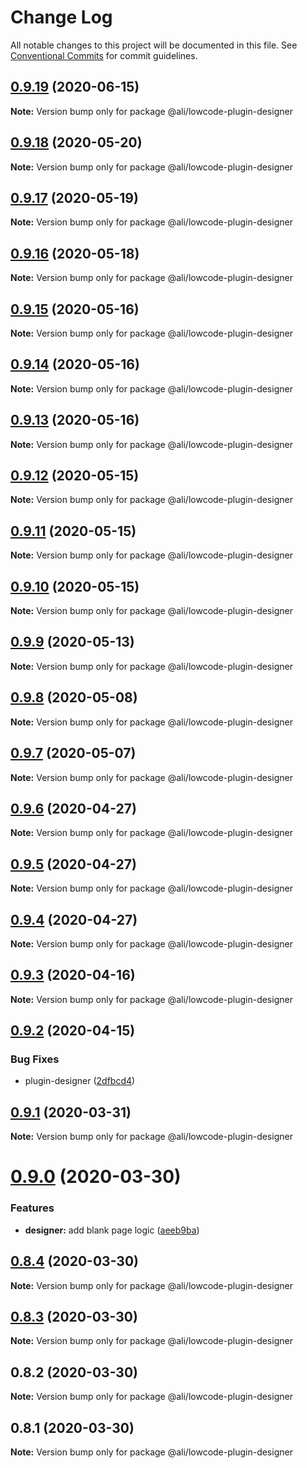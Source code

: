 # Change Log

All notable changes to this project will be documented in this file.
See [Conventional Commits](https://conventionalcommits.org) for commit guidelines.

<a name="0.9.19"></a>
## [0.9.19](https://gitlab.alibaba-inc.com/ali-lowcode/ali-lowcode-engine/compare/@ali/lowcode-plugin-designer@0.9.18...@ali/lowcode-plugin-designer@0.9.19) (2020-06-15)




**Note:** Version bump only for package @ali/lowcode-plugin-designer

<a name="0.9.18"></a>
## [0.9.18](https://gitlab.alibaba-inc.com/ali-lowcode/ali-lowcode-engine/compare/@ali/lowcode-plugin-designer@0.9.17...@ali/lowcode-plugin-designer@0.9.18) (2020-05-20)




**Note:** Version bump only for package @ali/lowcode-plugin-designer

<a name="0.9.17"></a>
## [0.9.17](https://gitlab.alibaba-inc.com/ali-lowcode/ali-lowcode-engine/compare/@ali/lowcode-plugin-designer@0.9.16...@ali/lowcode-plugin-designer@0.9.17) (2020-05-19)




**Note:** Version bump only for package @ali/lowcode-plugin-designer

<a name="0.9.16"></a>
## [0.9.16](https://gitlab.alibaba-inc.com/ali-lowcode/ali-lowcode-engine/compare/@ali/lowcode-plugin-designer@0.9.15...@ali/lowcode-plugin-designer@0.9.16) (2020-05-18)




**Note:** Version bump only for package @ali/lowcode-plugin-designer

<a name="0.9.15"></a>
## [0.9.15](https://gitlab.alibaba-inc.com/ali-lowcode/ali-lowcode-engine/compare/@ali/lowcode-plugin-designer@0.9.14...@ali/lowcode-plugin-designer@0.9.15) (2020-05-16)




**Note:** Version bump only for package @ali/lowcode-plugin-designer

<a name="0.9.14"></a>
## [0.9.14](https://gitlab.alibaba-inc.com/ali-lowcode/ali-lowcode-engine/compare/@ali/lowcode-plugin-designer@0.9.13...@ali/lowcode-plugin-designer@0.9.14) (2020-05-16)




**Note:** Version bump only for package @ali/lowcode-plugin-designer

<a name="0.9.13"></a>
## [0.9.13](https://gitlab.alibaba-inc.com/ali-lowcode/ali-lowcode-engine/compare/@ali/lowcode-plugin-designer@0.9.12...@ali/lowcode-plugin-designer@0.9.13) (2020-05-16)




**Note:** Version bump only for package @ali/lowcode-plugin-designer

<a name="0.9.12"></a>
## [0.9.12](https://gitlab.alibaba-inc.com/ali-lowcode/ali-lowcode-engine/compare/@ali/lowcode-plugin-designer@0.9.11...@ali/lowcode-plugin-designer@0.9.12) (2020-05-15)




**Note:** Version bump only for package @ali/lowcode-plugin-designer

<a name="0.9.11"></a>
## [0.9.11](https://gitlab.alibaba-inc.com/ali-lowcode/ali-lowcode-engine/compare/@ali/lowcode-plugin-designer@0.9.10...@ali/lowcode-plugin-designer@0.9.11) (2020-05-15)




**Note:** Version bump only for package @ali/lowcode-plugin-designer

<a name="0.9.10"></a>
## [0.9.10](https://gitlab.alibaba-inc.com/ali-lowcode/ali-lowcode-engine/compare/@ali/lowcode-plugin-designer@0.9.9...@ali/lowcode-plugin-designer@0.9.10) (2020-05-15)




**Note:** Version bump only for package @ali/lowcode-plugin-designer

<a name="0.9.9"></a>
## [0.9.9](https://gitlab.alibaba-inc.com/ali-lowcode/ali-lowcode-engine/compare/@ali/lowcode-plugin-designer@0.9.8...@ali/lowcode-plugin-designer@0.9.9) (2020-05-13)




**Note:** Version bump only for package @ali/lowcode-plugin-designer

<a name="0.9.8"></a>
## [0.9.8](https://gitlab.alibaba-inc.com/ali-lowcode/ali-lowcode-engine/compare/@ali/lowcode-plugin-designer@0.9.7...@ali/lowcode-plugin-designer@0.9.8) (2020-05-08)




**Note:** Version bump only for package @ali/lowcode-plugin-designer

<a name="0.9.7"></a>
## [0.9.7](https://gitlab.alibaba-inc.com/ali-lowcode/ali-lowcode-engine/compare/@ali/lowcode-plugin-designer@0.9.6...@ali/lowcode-plugin-designer@0.9.7) (2020-05-07)




**Note:** Version bump only for package @ali/lowcode-plugin-designer

<a name="0.9.6"></a>
## [0.9.6](https://gitlab.alibaba-inc.com/ali-lowcode/ali-lowcode-engine/compare/@ali/lowcode-plugin-designer@0.9.5...@ali/lowcode-plugin-designer@0.9.6) (2020-04-27)




**Note:** Version bump only for package @ali/lowcode-plugin-designer

<a name="0.9.5"></a>
## [0.9.5](https://gitlab.alibaba-inc.com/ali-lowcode/ali-lowcode-engine/compare/@ali/lowcode-plugin-designer@0.9.4...@ali/lowcode-plugin-designer@0.9.5) (2020-04-27)




**Note:** Version bump only for package @ali/lowcode-plugin-designer

<a name="0.9.4"></a>
## [0.9.4](https://gitlab.alibaba-inc.com/ali-lowcode/ali-lowcode-engine/compare/@ali/lowcode-plugin-designer@0.9.3...@ali/lowcode-plugin-designer@0.9.4) (2020-04-27)




**Note:** Version bump only for package @ali/lowcode-plugin-designer

<a name="0.9.3"></a>
## [0.9.3](https://gitlab.alibaba-inc.com/ali-lowcode/ali-lowcode-engine/compare/@ali/lowcode-plugin-designer@0.9.2...@ali/lowcode-plugin-designer@0.9.3) (2020-04-16)




**Note:** Version bump only for package @ali/lowcode-plugin-designer

<a name="0.9.2"></a>
## [0.9.2](https://gitlab.alibaba-inc.com/ali-lowcode/ali-lowcode-engine/compare/@ali/lowcode-plugin-designer@0.9.1...@ali/lowcode-plugin-designer@0.9.2) (2020-04-15)


### Bug Fixes

* plugin-designer ([2dfbcd4](https://gitlab.alibaba-inc.com/ali-lowcode/ali-lowcode-engine/commit/2dfbcd4))




<a name="0.9.1"></a>
## [0.9.1](https://gitlab.alibaba-inc.com/ali-lowcode/ali-lowcode-engine/compare/@ali/lowcode-plugin-designer@0.9.0...@ali/lowcode-plugin-designer@0.9.1) (2020-03-31)




**Note:** Version bump only for package @ali/lowcode-plugin-designer

<a name="0.9.0"></a>
# [0.9.0](https://gitlab.alibaba-inc.com/ali-lowcode/ali-lowcode-engine/compare/@ali/lowcode-plugin-designer@0.8.4...@ali/lowcode-plugin-designer@0.9.0) (2020-03-30)


### Features

* **designer:** add blank page logic ([aeeb9ba](https://gitlab.alibaba-inc.com/ali-lowcode/ali-lowcode-engine/commit/aeeb9ba))




<a name="0.8.4"></a>
## [0.8.4](https://gitlab.alibaba-inc.com/ali-lowcode/ali-lowcode-engine/compare/@ali/lowcode-plugin-designer@0.8.3...@ali/lowcode-plugin-designer@0.8.4) (2020-03-30)




**Note:** Version bump only for package @ali/lowcode-plugin-designer

<a name="0.8.3"></a>
## [0.8.3](https://gitlab.alibaba-inc.com/ali-lowcode/ali-lowcode-engine/compare/@ali/lowcode-plugin-designer@0.8.2...@ali/lowcode-plugin-designer@0.8.3) (2020-03-30)




**Note:** Version bump only for package @ali/lowcode-plugin-designer

<a name="0.8.2"></a>
## 0.8.2 (2020-03-30)




**Note:** Version bump only for package @ali/lowcode-plugin-designer

<a name="0.8.1"></a>
## 0.8.1 (2020-03-30)




**Note:** Version bump only for package @ali/lowcode-plugin-designer
